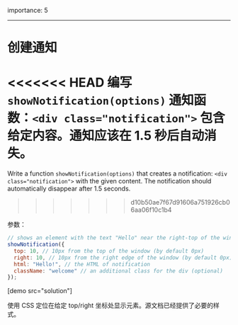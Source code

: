 importance: 5

---

# 创建通知

<<<<<<< HEAD
编写 `showNotification(options)` 通知函数：`<div class="notification">` 包含给定内容。通知应该在 1.5 秒后自动消失。
=======
Write a function `showNotification(options)` that creates a notification: `<div class="notification">` with the given content. The notification should automatically disappear after 1.5 seconds.
>>>>>>> d10b50ae7f67d91606a751926cb06aa06f10c1b4

参数：

```js
// shows an element with the text "Hello" near the right-top of the window
showNotification({
  top: 10, // 10px from the top of the window (by default 0px)
  right: 10, // 10px from the right edge of the window (by default 0px)
  html: "Hello!", // the HTML of notification
  className: "welcome" // an additional class for the div (optional)
});
```

[demo src="solution"]


使用 CSS 定位在给定 top/right 坐标处显示元素。源文档已经提供了必要的样式。
